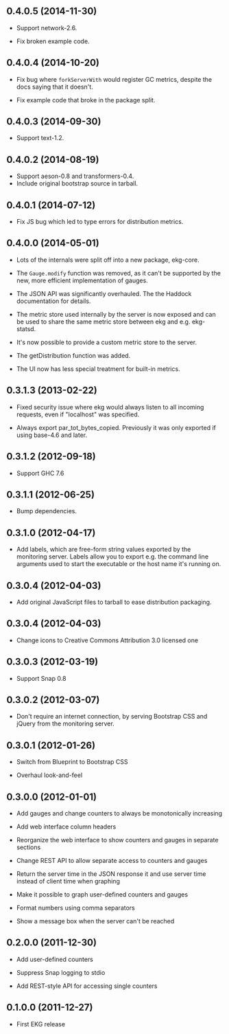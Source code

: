 ## 0.4.0.5 (2014-11-30)

 * Support network-2.6.

 * Fix broken example code.

## 0.4.0.4 (2014-10-20)

 * Fix bug where `forkServerWith` would register GC metrics, despite
   the docs saying that it doesn't.

 * Fix example code that broke in the package split.

## 0.4.0.3 (2014-09-30)

 * Support text-1.2.

## 0.4.0.2 (2014-08-19)

 * Support aeson-0.8 and transformers-0.4.
 * Include original bootstrap source in tarball.

## 0.4.0.1 (2014-07-12)

 * Fix JS bug which led to type errors for distribution metrics.

## 0.4.0.0 (2014-05-01)

 * Lots of the internals were split off into a new package, ekg-core.

 * The `Gauge.modify` function was removed, as it can't be supported
   by the new, more efficient implementation of gauges.

 * The JSON API was significantly overhauled. The the Haddock
   documentation for details.

 * The metric store used internally by the server is now exposed and
   can be used to share the same metric store between ekg and e.g.
   ekg-statsd.

 * It's now possible to provide a custom metric store to the server.

 * The getDistribution function was added.

 * The UI now has less special treatment for built-in metrics.

## 0.3.1.3 (2013-02-22)

 * Fixed security issue where ekg would always listen to all incoming
   requests, even if "localhost" was specified.

 * Always export par_tot_bytes_copied. Previously it was only exported
   if using base-4.6 and later.

## 0.3.1.2 (2012-09-18)

 * Support GHC 7.6

## 0.3.1.1 (2012-06-25)

 * Bump dependencies.

## 0.3.1.0 (2012-04-17)

 * Add labels, which are free-form string values exported by the
   monitoring server.  Labels allow you to export e.g. the command
   line arguments used to start the executable or the host name it's
   running on.

## 0.3.0.4 (2012-04-03)

 * Add original JavaScript files to tarball to ease distribution
   packaging.

## 0.3.0.4 (2012-04-03)

 * Change icons to Creative Commons Attribution 3.0 licensed one

## 0.3.0.3 (2012-03-19)

 * Support Snap 0.8

## 0.3.0.2 (2012-03-07)

 * Don't require an internet connection, by serving Bootstrap CSS and
   jQuery from the monitoring server.

## 0.3.0.1 (2012-01-26)

 * Switch from Blueprint to Bootstrap CSS

 * Overhaul look-and-feel

## 0.3.0.0 (2012-01-01)

 * Add gauges and change counters to always be monotonically increasing

 * Add web interface column headers

 * Reorganize the web interface to show counters and gauges in separate sections

 * Change REST API to allow separate access to counters and gauges

 * Return the server time in the JSON response it and use server time
   instead of client time when graphing

 * Make it possible to graph user-defined counters and gauges

 * Format numbers using comma separators

 * Show a message box when the server can't be reached

## 0.2.0.0 (2011-12-30)

 * Add user-defined counters

 * Suppress Snap logging to stdio

 * Add REST-style API for accessing single counters

## 0.1.0.0 (2011-12-27)

 * First EKG release
